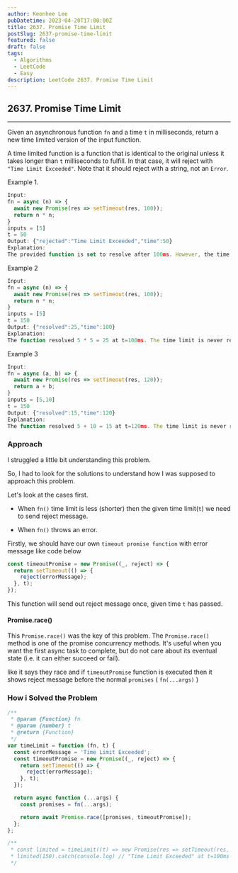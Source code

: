 ```yaml
---
author: Keonhee Lee
pubDatetime: 2023-04-20T17:00:00Z
title: 2637. Promise Time Limit
postSlug: 2637-promise-time-limit
featured: false
draft: false
tags:
  - Algorithms
  - LeetCode
  - Easy
description: LeetCode 2637. Promise Time Limit
---
```


## 2637. Promise Time Limit

---

Given an asynchronous function `fn` and a time `t` in milliseconds, return a new time limited version of the input function.

A time limited function is a function that is identical to the original unless it takes longer than `t` milliseconds to fulfill. In that case, it will reject with` "Time Limit Exceeded"`. Note that it should reject with a string, not an `Error`.

Example 1.

```js
Input:
fn = async (n) => {
  await new Promise(res => setTimeout(res, 100));
  return n * n;
}
inputs = [5]
t = 50
Output: {"rejected":"Time Limit Exceeded","time":50}
Explanation:
The provided function is set to resolve after 100ms. However, the time limit is set to 50ms. It rejects at t=50ms because the time limit was reached.
```

Example 2

```js
Input:
fn = async (n) => {
  await new Promise(res => setTimeout(res, 100));
  return n * n;
}
inputs = [5]
t = 150
Output: {"resolved":25,"time":100}
Explanation:
The function resolved 5 * 5 = 25 at t=100ms. The time limit is never reached.
```

Example 3

```js
Input:
fn = async (a, b) => {
  await new Promise(res => setTimeout(res, 120));
  return a + b;
}
inputs = [5,10]
t = 150
Output: {"resolved":15,"time":120}
Explanation:
The function resolved 5 + 10 = 15 at t=120ms. The time limit is never reached.
```

### Approach

I struggled a little bit understanding this problem.

So, I had to look for the solutions to understand how I was supposed to approach this problem.

Let's look at the cases first.

- When `fn()` time limit is less (shorter) then the given time limit(`t`) we need to send reject message.

- When `fn()` throws an error.

Firstly, we should have our own `timeout promise function` with error message like code below

```js
const timeoutPromise = new Promise((_, reject) => {
  return setTimeout(() => {
    reject(errorMessage);
  }, t);
});
```

This function will send out reject message once, given time `t` has passed.

#### Promise.race()

This `Promise.race()` was the key of this problem.
The `Promise.race()` method is one of the promise concurrency methods. It's useful when you want the first async task to complete, but do not care about its eventual state (i.e. it can either succeed or fail).

like it says they race and if `timeoutPromise` function is executed then it shows reject message before the normal `promises` ( `fn(...args)` )

### How i Solved the Problem

```js
/**
 * @param {Function} fn
 * @param {number} t
 * @return {Function}
 */
var timeLimit = function (fn, t) {
  const errorMessage = 'Time Limit Exceeded';
  const timeoutPromise = new Promise((_, reject) => {
    return setTimeout(() => {
      reject(errorMessage);
    }, t);
  });

  return async function (...args) {
    const promises = fn(...args);

    return await Promise.race([promises, timeoutPromise]);
  };
};

/**
 * const limited = timeLimit((t) => new Promise(res => setTimeout(res, t)), 100);
 * limited(150).catch(console.log) // "Time Limit Exceeded" at t=100ms
 */
```
